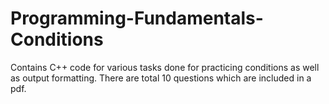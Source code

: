 # Programming-Fundamentals-Conditions
Contains C++ code for various tasks done for practicing conditions as well as output formatting. There are total 10 questions which are included in a pdf.
